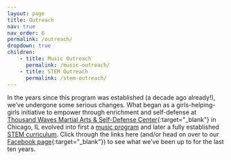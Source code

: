 ```yaml
---
layout: page
title: Outreach
nav: true
nav_order: 6
permalink: /outreach/
dropdown: true
children: 
    - title: Music Outreach
      permalink: /music-outreach/
    - title: STEM Outreach
      permalink: /stem-outreach/
---
```


In the years since this program was established (a decade ago already!), we’ve undergone some serious changes. What began as a girls-helping-girls initiative to empower through enrichment and self-defense at [Thousand Waves Martial Arts & Self-Defense Center](https://thousandwaves.org){:target="_blank"} in Chicago, IL evolved into first a [music program](https://thelakotaculturalexchangeprogram.org/music-outreach/) and later a fully established [STEM curriculum]((https://thelakotaculturalexchangeprogram.org/stem-outreach/)). Click through the links here (and/or head on over to our [Facebook page](https://www.facebook.com/nikisnuts){:target="_blank"}) to see what we’ve been up to for the last ten years.